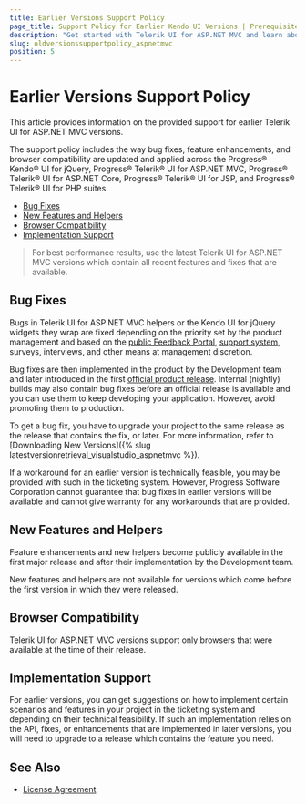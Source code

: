 ```yaml
---
title: Earlier Versions Support Policy
page_title: Support Policy for Earlier Kendo UI Versions | Prerequisites | Telerik UI for ASP.NET MVC
description: "Get started with Telerik UI for ASP.NET MVC and learn about the support policy on earlier versions, how bug fixes and feature requests are implemented, and how you can get them."
slug: oldversionssupportpolicy_aspnetmvc
position: 5
---
```


# Earlier Versions Support Policy

This article provides information on the provided support for earlier Telerik UI for ASP.NET MVC versions.

The support policy includes the way bug fixes, feature enhancements, and browser compatibility are updated and applied across the Progress&reg; Kendo&reg; UI for jQuery, Progress&reg; Telerik&reg; UI for ASP.NET MVC, Progress&reg; Telerik&reg; UI for ASP.NET Core, Progress&reg; Telerik&reg; UI for JSP, and Progress&reg; Telerik&reg; UI for PHP suites.

* [Bug Fixes](#bug-fixes)
* [New Features and Helpers](#new-features-and-helpers)
* [Browser Compatibility](#browser-compatibility)
* [Implementation Support](#implementation-support)

> For best performance results, use the latest Telerik UI for ASP.NET MVC versions which contain all recent features and fixes that are available.

## Bug Fixes

Bugs in Telerik UI for ASP.NET MVC helpers or the Kendo UI for jQuery widgets they wrap are fixed depending on the priority set by the product management and based on the [public Feedback Portal](https://feedback.telerik.com/aspnet-mvc), [support system](http://www.telerik.com/account/support-tickets/available-support-list.aspx), surveys, interviews, and other means at management discretion.

Bug fixes are then implemented in the product by the Development team and later introduced in the first [official product release](https://www.telerik.com/support/whats-new/aspnet-core-ui/release-history). Internal (nightly) builds may also contain bug fixes before an official release is available and you can use them to keep developing your application. However, avoid promoting them to production.

To get a bug fix, you have to upgrade your project to the same release as the release that contains the fix, or later. For more information, refer to [Downloading New Versions]({% slug latestversionretrieval_visualstudio_aspnetmvc %}).

If a workaround for an earlier version is technically feasible, you may be provided with such in the ticketing system. However, Progress Software Corporation cannot guarantee that bug fixes in earlier versions will be available and cannot give warranty for any workarounds that are provided.

## New Features and Helpers

Feature enhancements and new helpers become publicly available in the first major release and after their implementation by the Development team.

New features and helpers are not available for versions which come before the first version in which they were released.

## Browser Compatibility

Telerik UI for ASP.NET MVC versions support only browsers that were available at the time of their release.

## Implementation Support

For earlier versions, you can get suggestions on how to implement certain scenarios and features in your project in the ticketing system and depending on their technical feasibility. If such an implementation relies on the API, fixes, or enhancements that are implemented in later versions, you will need to upgrade to a release which contains the feature you need.

## See Also

* [License Agreement](https://www.telerik.com/purchase/license-agreement/kendo-ui)
